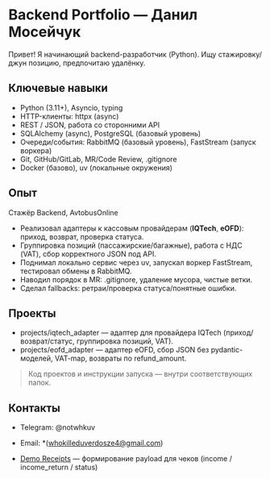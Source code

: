  # Backend Portfolio — Данил Мосейчук

Привет! Я начинающий backend-разработчик (Python). Ищу стажировку/джун позицию, предпочитаю удалёнку.

## Ключевые навыки
- Python (3.11+), Asyncio, typing
- HTTP-клиенты: httpx (async)
- REST / JSON, работа со сторонними API
- SQLAlchemy (async), PostgreSQL (базовый уровень)
- Очереди/события: RabbitMQ (базовый уровень), FastStream (запуск воркера)
- Git, GitHub/GitLab, MR/Code Review, .gitignore
- Docker (базово), uv (локальные окружения)

## Опыт
Стажёр Backend, AvtobusOnline  
- Реализовал адаптеры к кассовым провайдерам (**IQTech**, **eOFD**): приход, возврат, проверка статуса.  
- Группировка позиций (пассажирские/багажные), работа с НДС (VAT), сбор корректного JSON под API.  
- Поднимал локально сервис через uv, запускал воркер FastStream, тестировал обмены в RabbitMQ.  
- Наводил порядок в MR: .gitignore, удаление мусора, чистые ветки.  
- Сделал fallbacks: ретраи/проверка статуса/понятные ошибки.

## Проекты
- projects/iqtech_adapter — адаптер для провайдера IQTech (приход/возврат/статус, группировка позиций, VAT).
- projects/eofd_adapter — адаптер eOFD, сбор JSON без pydantic-моделей, VAT-map, возвраты по refund_amount.

> Код проектов и инструкции запуска — внутри соответствующих папок.

## Контакты
- Telegram: @notwhkuv
- Email: *(whokilleduverdosze4@gmail.com)

- [Demo Receipts](projects/demo-receipt) — формирование payload для чеков (income / income_return / status)
